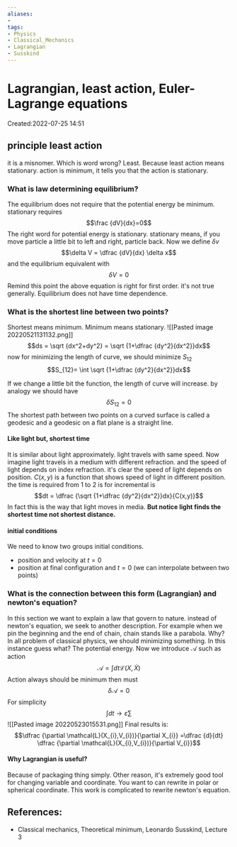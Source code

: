 ```yaml
---
aliases: 
- 
tags:
- Physics
- Classical_Mechanics
- Lagrangian
- Susskind
---
```


# Lagrangian, least action, Euler-Lagrange equations
Created:2022-07-25 14:51

## principle least action
it is a misnomer. Which is word wrong? Least. Because least action means stationary. action is minimum, it tells you that the action is stationary.

### What is law determining equilibrium?
The equilibrium does not require that the potential energy be minimum. stationary requires $$\frac {dV}{dx}=0$$The right word for potential energy is stationary. stationary means, if you move particle a little bit to left and right, particle back. Now we define $\delta v$ 
$$\delta V = \dfrac {dV}{dx} \delta x$$
and the equilibrium equivalent with$$\delta V=0$$
Remind this point the above equation is right for first order. it's not true generally. Equilibrium does not have time dependence. 

### What is the shortest line between two points?
Shortest means minimum. Minimum means stationary.
![[Pasted image 20220521131132.png]]
$$ds = \sqrt {dx^2+dy^2} = \sqrt {1+\dfrac {dy^2}{dx^2}}dx$$
now for minimizing the length of curve, we should minimize $S_{12}$ 
$$S_{12}= \int \sqrt {1+\dfrac {dy^2}{dx^2}}dx$$

If we change a little bit the function, the length of curve will increase. by analogy we should have$$\delta S_{12}=0$$
The shortest path between two points on a curved surface is called a geodesic and a geodesic on a flat plane is a straight line. 

#### Like light but, shortest time

It is similar about light approximately. light travels with same speed. Now imagine light travels in a medium with different refraction. and the speed of light depends on index refraction. it's clear the speed of light depends on position. $C(x,y)$ is a function that shows speed of light in different position. the time is required from 1 to 2 is for incremental is $$dt = \dfrac {\sqrt {1+\dfrac {dy^2}{dx^2}}dx}{C(x,y)}$$
In fact this is the way that light moves in media. **But notice light finds the shortest time not shortest distance.**

#### initial conditions
We need to know two groups initial conditions. 
- position and velocity at $t=0$
- position at final configuration and $t=0$ (we can interpolate between two points)


### What is the connection between this form (Lagrangian) and newton's equation?
In this section we want to explain a law that govern to nature. instead of newton's equation, we seek to another description. For example when we pin the beginning and the end of chain, chain stands like a parabola. Why? In all problem of classical physics, we should minimizing something. In this instance guess what? The potential energy. Now we introduce $\mathcal{A}$ such as action $$ \mathcal{A}= \int dt \mathcal{L}(X,\dot{X}) $$
Action always should be minimum then must $$\delta\mathcal{A}=0$$
For simplicity $$\int dt \rightarrow \varepsilon \sum $$
![[Pasted image 20220523015531.png]]
Final results is:
$$\dfrac {\partial \mathcal{L}(X_{i},V_{i})}{\partial X_{i}} =\dfrac {d}{dt} \dfrac {\partial \mathcal{L}(X_{i},V_{i})}{\partial V_{i}}$$
#### Why Lagrangian is useful?
Because of packaging thing simply. Other reason, it's extremely good tool for changing variable and coordinate. You want to can rewrite in polar or spherical coordinate. This work is complicated to rewrite newton's equation.

## References:
- Classical mechanics, Theoretical minimum, Leonardo Susskind, Lecture 3

